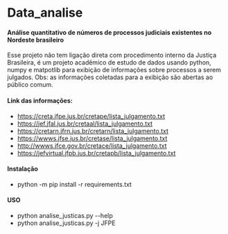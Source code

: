 # Data_analise
#### Análise quantitativo de números de processos judiciais existentes no Nordeste brasileiro

Esse projeto não tem ligação direta com procedimento interno da Justiça Brasileira, é um projeto acadêmico de estudo de dados usando python, numpy e matpotlib para exibição de informações sobre processos a serem julgados. Obs: as informações coletadas para a exibição são abertas ao público comum.

#### Link das informações:
- https://creta.jfpe.jus.br/cretape/lista_julgamento.txt
- https://jef.jfal.jus.br/cretaal/lista_julgamento.txt
- https://cretarn.jfrn.jus.br/cretarn/lista_julgamento.txt
- https://wwws.jfse.jus.br/cretase/lista_julgamento.txt
- http://wwws.jfce.gov.br/cretace/lista_julgamento.txt
- https://jefvirtual.jfpb.jus.br/cretapb/lista_julgamento.txt

#### Instalação
- python -m pip install -r requirements.txt

#### USO
- python analise_justicas.py --help
- python analise_justicas.py -j JFPE

